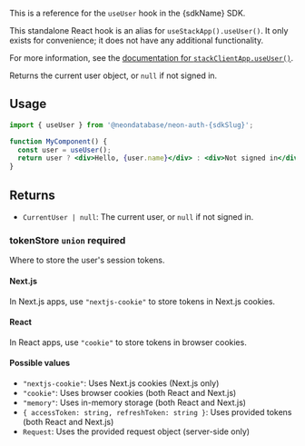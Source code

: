 This is a reference for the `useUser` hook in the {sdkName} SDK.

This standalone React hook is an alias for `useStackApp().useUser()`. It only exists for convenience; it does not have any additional functionality.

For more information, see the [documentation for `stackClientApp.useUser()`](/docs/neon-auth/sdk/nextjs/objects/stack-app#stackclientappuseuseroptions).

Returns the current user object, or `null` if not signed in.

## Usage

```jsx
import { useUser } from '@neondatabase/neon-auth-{sdkSlug}';

function MyComponent() {
  const user = useUser();
  return user ? <div>Hello, {user.name}</div> : <div>Not signed in</div>;
}
```

## Returns

- `CurrentUser | null`: The current user, or `null` if not signed in.

### tokenStore `union` **required**
Where to store the user's session tokens.

#### Next.js
In Next.js apps, use `"nextjs-cookie"` to store tokens in Next.js cookies.

#### React
In React apps, use `"cookie"` to store tokens in browser cookies.

#### Possible values
- `"nextjs-cookie"`: Uses Next.js cookies (Next.js only)
- `"cookie"`: Uses browser cookies (both React and Next.js)
- `"memory"`: Uses in-memory storage (both React and Next.js)
- `{ accessToken: string, refreshToken: string }`: Uses provided tokens (both React and Next.js)
- `Request`: Uses the provided request object (server-side only)
